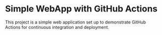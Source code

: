# Simple WebApp with GitHub Actions

This project is a simple web application set up to demonstrate GitHub Actions for continuous integration and deployment.
